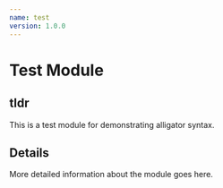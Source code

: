 ```yaml
---
name: test
version: 1.0.0
---
```


# Test Module

## tldr

This is a test module for demonstrating alligator syntax.

## Details

More detailed information about the module goes here.